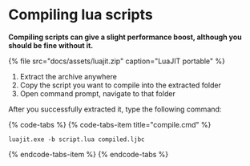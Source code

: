 # Compiling lua scripts

**Compiling scripts can give a slight performance boost, although you should be fine without it.**

{% file src="docs/assets/luajit.zip" caption="LuaJIT portable" %}

1. Extract the archive anywhere
2. Copy the script you want to compile into the extracted folder
3. Open command prompt, navigate to that folder

After you successfully extracted it, type the following command:

{% code-tabs %}
{% code-tabs-item title="compile.cmd" %}
```text
luajit.exe -b script.lua compiled.ljbc
```
{% endcode-tabs-item %}
{% endcode-tabs %}
